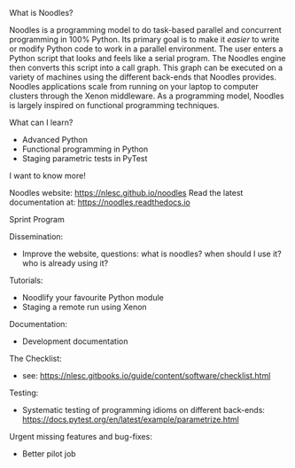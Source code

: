 What is Noodles?

Noodles is a programming model to do task-based parallel and concurrent programming in 100% Python. Its primary goal is to make it *easier* to write or modify Python code to work in a parallel environment. The user enters a Python script that looks and feels like a serial program. The Noodles engine then converts this script into a call graph. This graph can be executed on a variety of machines using the different back-ends that Noodles provides. Noodles applications scale from running on your laptop to computer clusters through the Xenon middleware. As a programming model, Noodles is largely inspired on functional programming techniques.

What can I learn?

- Advanced Python
- Functional programming in Python
- Staging parametric tests in PyTest

I want to know more!

Noodles website: https://nlesc.github.io/noodles
Read the latest documentation at: https://noodles.readthedocs.io


Sprint Program

Dissemination:
- Improve the website, questions: what is noodles? when should I use it? who is already using it?

Tutorials:
- Noodlify your favourite Python module
- Staging a remote run using Xenon

Documentation:
- Development documentation

The Checklist:
- see: https://nlesc.gitbooks.io/guide/content/software/checklist.html

Testing:
- Systematic testing of programming idioms on different back-ends: https://docs.pytest.org/en/latest/example/parametrize.html

Urgent missing features and bug-fixes:
- Better pilot job

